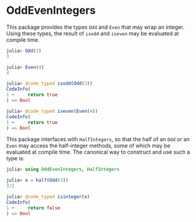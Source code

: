 # OddEvenIntegers

This package provides the types `Odd` and `Even` that may wrap an integer. Using these types, the result of `isodd` and `iseven` may be evaluated at compile time.
```julia
julia> Odd(3)
3

julia> Even(4)
4

julia> @code_typed isodd(Odd(3))
CodeInfo(
1 ─     return true
) => Bool

julia> @code_typed iseven(Even(4))
CodeInfo(
1 ─     return true
) => Bool
```

This package interfaces with `HalfIntegers`, so that the half of an `Odd` or an `Even` may access the half-integer methods, some of which may be evaluated at compile time. The canonical way to construct and use such a type is:
```julia
julia> using OddEvenIntegers, HalfIntegers

julia> x = half(Odd(3))
3/2

julia> @code_typed isinteger(x)
CodeInfo(
1 ─     return false
) => Bool
```
